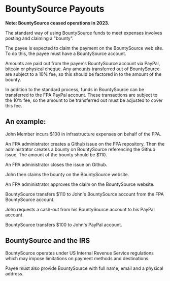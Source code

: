 # BountySource Payouts

**Note: BountySource ceased operations in 2023.**

The standard way of using BountySource funds to meet expenses involves posting and
claiming a "bounty".

The payee is expected to claim the payment on the BountySource web site.  To do this,
the payee must have a BountySource account.

Amounts are paid out from the payee's BountySource account via PayPal, bitcoin or
physical cheque.  Any amounts transferred out of BountySource are subject to a 10%
fee, so this should be factored in to the amount of the bounty.

In addition to the standard process, funds in BountySource can be transferred to the
FPA PayPal account.  These transactions are subject to the 10% fee, so the amount to be
transferred out must be adjusted to cover this fee.


## An example:

John Member incurs $100 in infrastructure expenses on behalf of the FPA. 

An FPA administrator creates a Github issue on the FPA repository.  Then the 
administrator creates a bounty on BountySource referencing the Github issue.  The 
amount of the bounty should be $110. 

An FPA administrator closes the issue on Github.

John then claims the bounty on the BountySource website.

An FPA administrator approves the claim on the BountySource website.

BountySource transfers $110 to John's BountySource account from the FPA BountySource
account.

John requests a cash-out from his BountySource account to his PayPal account.

BountySource transfers $100 to John's PayPal account.


## BountySource and the IRS
BountySource operates under US Internal Revenue Service regulations which may impose limitations
on payment methods and destinations.

Payee must also provide BountySource with full name, email and a physical address.


